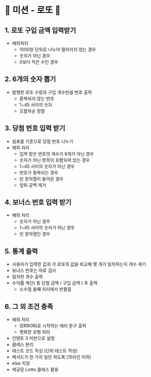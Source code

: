 # 💸 미션 - 로또 💸

## 1. 로또 구입 금액 입력받기
- 예외처리
    - 1000원 단위로 나누어 떨어지지 않는 경우
    - 숫자가 아닌 경우
    - 0보다 작은 수인 경우
## 2. 6개의 숫자 뽑기
- 발행한 로또 수량과 구입 개수만큼 번호 출력
    - 중복되지 않는 번호
    - 1~45 사이의 숫자
    - 오름차순 정렬
## 3. 당첨 번호 입력 받기
- 쉼표를 기준으로 당첨 번호 나누기
- 예외 처리
  - 입력 받은 번호의 개수가 6개가 아닌 경우
  - 숫자가 아닌 항목이 포함되어 있는 경우
  - 1~45 사이의 숫자가 아닌 경우
  - 번호가 중복되는 경우
  - 빈 문자열이 들어온 경우
  - 앞뒤 공백 제거
## 4. 보너스 번호 입력 받기
  - 예외 처리
    - 숫자가 아닌 경우
    - 1~45 사이의 숫자가 아닌 경우
    - 빈 문자열인 경우
## 5. 통계 출력
- 사용자가 입력한 값과 각 로또의 값을 비교해 몇 개가 일치하는지 개수 세기
- 보너스 번호는 따로 검사
- 일치한 개수 출력
- 수익률 계산( 총 당첨 금액 / 구입 금액 ) 후 출력
  - 소수점 둘째 자리에서 반올림
## 6. 그 외 조건 충족
- 예외 처리
  - [ERROR]로 시작하는 에러 문구 출력
  - 명확한 유형 처리
- 인텐트 3 미만으로 설정
- 클래스 분리
- 테스트 코드 작성 (단위 테스트 작성)
- 메서드가 한 가지 일만 하도록 (15라인 이하)
- else 지양
- 제공된 Lotto 클래스 활용